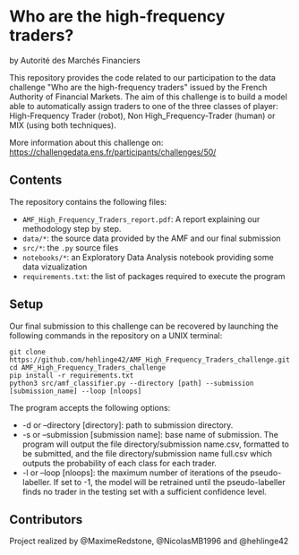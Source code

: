 # Who are the high-frequency traders? 
by Autorité des Marchés Financiers

This repository provides the code related to our participation to the data challenge "Who are the high-frequency traders" issued by the French Authority of Financial Markets. The aim of this challenge is to build a model able to automatically assign traders to one of the three classes of player: High-Frequency Trader (robot), Non High_Frequency-Trader (human) or MIX (using both techniques).

More information about this challenge on: https://challengedata.ens.fr/participants/challenges/50/

## Contents

The repository contains the following files:
* ```AMF_High_Frequency_Traders_report.pdf```: A report explaining our methodology step by step.
* ```data/*```: the source data provided by the AMF and our final submission
* ```src/*```: the ```.py``` source files 
* ```notebooks/*```: an Exploratory Data Analysis notebook providing some data vizualization
* ```requirements.txt```: the list of packages required to execute the program

## Setup

Our final submission to this challenge can be recovered by launching the following commands in the repository on a UNIX terminal:
```
git clone https://github.com/hehlinge42/AMF_High_Frequency_Traders_challenge.git
cd AMF_High_Frequency_Traders_challenge
pip install -r requirements.txt
python3 src/amf_classifier.py --directory [path] --submission [submission_name] --loop [nloops]
```

The program accepts the following options:
* -d or –directory [directory]: path to submission directory.
* -s or –submission [submission name]: base name of submission. The program will output the file directory/submission name.csv, formatted to be submitted, and the file directory/submission name full.csv which outputs the probability of each class for each trader.
* -l or –loop [nloops]: the maximum number of iterations of the pseudo-labeller. If set to -1, the model will be retrained until the pseudo-labeller finds no trader in the testing set with a sufficient confidence level.

## Contributors

Project realized by @MaximeRedstone, @NicolasMB1996 and @hehlinge42
